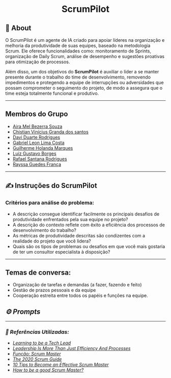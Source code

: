 
<h1 align="center">
<img src= "">
<p> ScrumPilot </p> 

 
</h1>
<h2>📘 About </h2> 
O ScrumPilot é um agente de IA criado para apoiar líderes na organização e melhoria da produtividade de suas equipes, baseado na metodologia Scrum. Ele oferece funcionalidades como: monitoramento de Sprints, organização de Daily Scrum, análise de desempenho e sugestões proativas para otimização de processos.

  Além disso, um dos objetivos do **ScrumPilot** é auxiliar o líder a se manter presente durante o trabalho do time de desenvolvimento, removendo impedimentos e protegendo a equipe de interrupções ou adversidades que possam comprometer o seguimento do projeto, de modo a assegura que o time esteja totalmente funcional e produtivo.

---

## **Membros do Grupo**  
- [Aira Mel Bezerra Souza ](http://www.linkedin.com/in/aira-mel-76325734a)
- [Chistian Vinícius Granda dos santos](http://www.linkedin.com/in/christian-gandra-714291252)
- [Davi Duarte Rodrigues](https://www.linkedin.com/in/daviduarte)
- [Gabriel Leon Lima Costa](https://www.linkedin.com/in/gabriel-leon-1545b0329?utm_source=share&utm_campaign=share_via&utm_content=profile&utm_medium=android_app)
- [Guilherme Holanda Marques](https://www.linkedin.com/in/guilherme-holanda-marques-a33aa6288/)
- [Luiz Gustavo Borges](#)
- [Rafael Santana Rodrigues](https://www.linkedin.com/in/rafael-santana-rodrigues/)
- [Rayssa Guedes França](https://www.linkedin.com/in/rayssaguedess/)

---

## **✍️ Instruções do ScrumPilot**
 ### **Critérios para análise do problema:**
- A descrição consegue identificar facilmente os principais desafios de produtividade enfrentados pela sua equipe no projeto?
- A descrição do contexto reflete com êxito a eficiência dos processos de desenvolvimento do trabalho?
- As métricas de produtividade descritas são condizentes com a realidade do projeto que você lidera?
- Quais são os tipos de problemas ou desafios em que você mais gostaria de ter um consultor especialista à disposição?

---

## **Temas de conversa:**
- Organização de tarefas e demandas (a fazer, fazendo e feito)
- Gestão de prazos pessoais e da equipe
- Cooperação estreita entre todos os papéis e funções na equipe.


## ***⚙️ Prompts***


---
### ***📖 Referências Utilizadas:***
-  [_Learning to be a Tech Lead_](https://miryeh.medium.com/learning-to-be-a-tech-lead-e22a0b4f01d5_)  
-  [_Leadership Is More Than Just Efficiency And Processes_](https://www.forbes.com/sites/joyceearussell/2023/04/10/leadership-is-more-than-just-efficiency-and-processes/)  
-  [_Função: Scrum Master_](https://www.trt9.jus.br/pds/Scrum/roles/scrummaster_357FCB70.html)
-  [_The 2020 Scrum Guide_](https://scrumguides.org/scrum-guide.html)
-  [_10 Tips to Become an Effective Scrum Master_](https://ccaps.umn.edu/story/10-tips-become-effective-scrum-master)
-  [_How to be a good Scrum Master?_](https://medium.com/serious-scrum/how-to-be-a-good-scrum-master-f7833806da3a)

